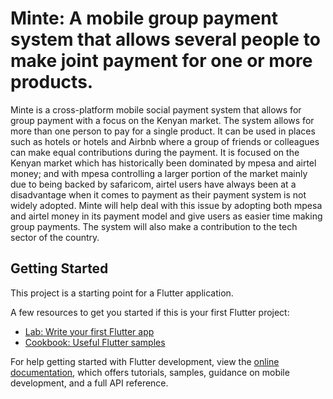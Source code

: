 # Minte: A mobile group payment system that allows several people to make joint payment for one or more products.

Minte is a cross-platform mobile social payment system that allows for group payment with a focus on the Kenyan market. The system allows for more than one person to pay for a single product. It can be used in places such as hotels or hotels and Airbnb where a group of friends or colleagues can make equal contributions during the payment. It is focused on the Kenyan market which has historically been dominated by mpesa and airtel money; and with mpesa controlling a larger portion of the market mainly due to being backed by safaricom, airtel users have always been at a disadvantage when it comes to payment as their payment system is not widely adopted. Minte will help deal with this issue by adopting both mpesa and airtel money in its payment model and give users as easier time making group payments. The system will also make a contribution to the tech sector of the country.  

## Getting Started

This project is a starting point for a Flutter application.

A few resources to get you started if this is your first Flutter project:

- [Lab: Write your first Flutter app](https://docs.flutter.dev/get-started/codelab)
- [Cookbook: Useful Flutter samples](https://docs.flutter.dev/cookbook)

For help getting started with Flutter development, view the
[online documentation](https://docs.flutter.dev/), which offers tutorials,
samples, guidance on mobile development, and a full API reference.
